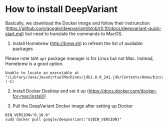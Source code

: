 # How to install DeepVariant

Basically, we download the Docker image and follow their instrunction (https://github.com/google/deepvariant/blob/r0.10/docs/deepvariant-quick-start.md) but need to translate the commands to MacOS.


1. Install Homebrew (http://brew.sh) to refresh the list of available packages

Please note taht ```apt``` package manager is for Linux but not Mac. Instead, Homebrew is a good option.
```
Unable to locate an executable at "/Library/Java/JavaVirtualMachines/jdk1.8.0_241.jdk/Contents/Home/bin/apt" (-1)
```


2. Install Docker Desktop and set it up (https://docs.docker.com/docker-for-mac/install/)


3. Pull the DeepVariant Docker image after setting up Docker
```
BIN_VERSION="0.10.0"
sudo docker pull google/deepvariant:"${BIN_VERSION}"
```

